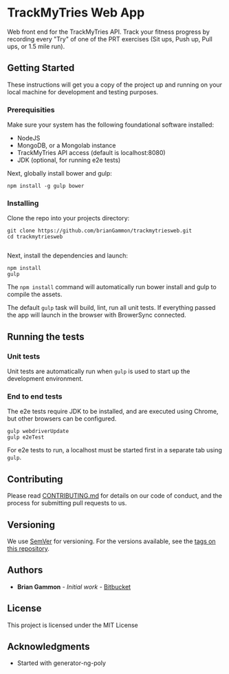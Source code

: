 # TrackMyTries Web App

Web front end for the TrackMyTries API. Track your fitness progress by recording every "Try" of one of the PRT exercises (Sit ups, Push up, Pull ups, or 1.5 mile run).

## Getting Started

These instructions will get you a copy of the project up and running on your local machine for development and testing purposes.

### Prerequisities

Make sure your system has the following foundational software installed:

* NodeJS
* MongoDB, or a Mongolab instance
* TrackMyTries API access (default is localhost:8080)
* JDK (optional, for running e2e tests)

Next, globally install bower and gulp:
```
npm install -g gulp bower
```

### Installing

Clone the repo into your projects directory:

```
git clone https://github.com/brianGammon/trackmytriesweb.git
cd trackmytriesweb


```

Next, install the dependencies and launch:

```
npm install
gulp
```

The ```npm install``` command will automatically run bower install and gulp to compile the assets.

The default ```gulp``` task will build, lint, run all unit tests. If everything passed the app will launch in the browser with BrowerSync connected.

## Running the tests

### Unit tests
Unit tests are automatically run when ```gulp``` is used to start up the development environment.


### End to end tests

The e2e tests require JDK to be installed, and are executed using Chrome, but other browsers can be configured.

```
gulp webdriverUpdate
gulp e2eTest
```
For e2e tests to run, a localhost must be started first in a separate tab using ```gulp```.

## Contributing

Please read [CONTRIBUTING.md](CONTRIBUTING.md) for details on our code of conduct, and the process for submitting pull requests to us.

## Versioning

We use [SemVer](http://semver.org/) for versioning. For the versions available, see the [tags on this repository](https://github.com/your/project/tags).

## Authors

* **Brian Gammon** - *Initial work* - [Bitbucket](https://bitbucket.org/brianGammon)

## License

This project is licensed under the MIT License

## Acknowledgments

* Started with generator-ng-poly
